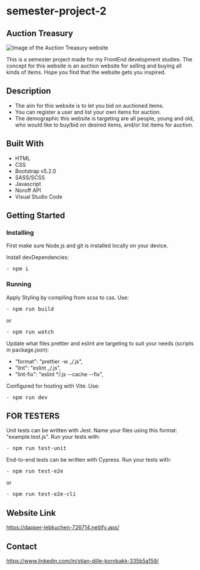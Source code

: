 # semester-project-2

## Auction Treasury

![Image of the Auction Treasury website](dist/assets/readme/auctiontreasury.png)

This is a semester project made for my FrontEnd development studies. The concept for this website is an auction website for selling and buying all kinds of items. Hope you find that the website gets you inspired.

## Description

- The aim for this website is to let you bid on auctioned items.
- You can register a user and list your own items for auction.
- The demographic this website is targeting are all people, young and old, who would like to buy/bid on desired items, and/or list items for auction.

## Built With

- HTML
- CSS
- Bootstrap v5.2.0
- SASS/SCSS
- Javascript
- Noroff API
- Visual Studio Code

## Getting Started

### Installing

First make sure Node.js and git is installed locally on your device.

Install devDependencies:

<pre>
- npm i
</pre>

### Running

Apply Styling by compiling from scss to css. Use:

<pre>
- npm run build
</pre>

or

<pre>
- npm run watch
</pre>

Update what files prettier and eslint are targeting to suit your needs (scripts in package.json):

- "format": "prettier -w \_/.js",
- "lint": "eslint \_/.js",
- "lint-fix": "eslint \*/.js --cache --fix",

Configured for hosting with Vite. Use:

<pre>
- npm run dev
</pre>

## FOR TESTERS

Unit tests can be written with Jest. Name your files using this format: "example.test.js".
Run your tests with:

<pre>
- npm run test-unit
</pre>

End-to-end tests can be written with Cypress. Run your tests with:

<pre>
- npm run test-e2e
</pre>

or

<pre>
- npm run test-e2e-cli
</pre>

## Website Link

https://dapper-lebkuchen-726714.netlify.app/

## Contact

https://www.linkedin.com/in/stian-dille-kornbakk-335b5a159/
